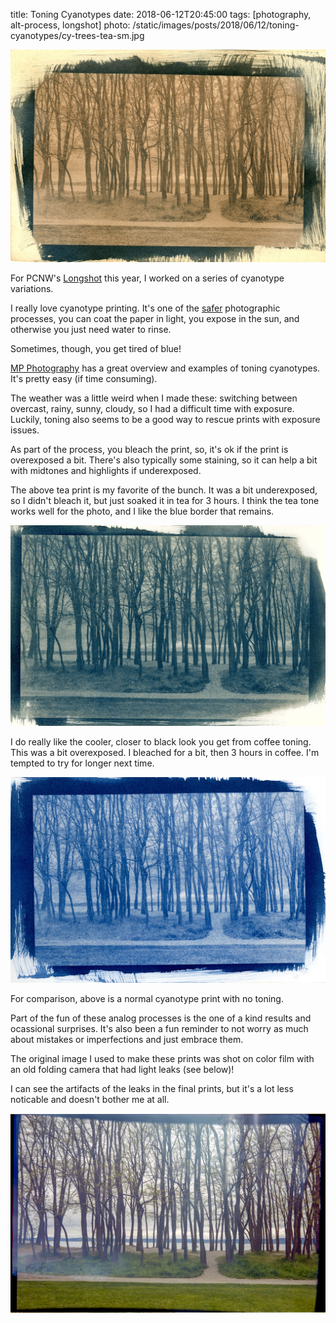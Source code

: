 title: Toning Cyanotypes
date: 2018-06-12T20:45:00
tags: [photography, alt-process, longshot]
photo: /static/images/posts/2018/06/12/toning-cyanotypes/cy-trees-tea-sm.jpg

![cyanotype and tea, golden gardens, seattle, 2018](/static/images/posts/2018/06/12/toning-cyanotypes/cy-trees-tea-sm.jpg)

For PCNW's <a href="http://pcnw.org/support/longshot/">Longshot</a> this year, I worked on a series of cyanotype variations.

I really love cyanotype printing.  It's one of the [safer](http://www.analoguelab.com.au/cyanotype-safety/) photographic processes, you can coat the paper in light, you expose in the sun, and otherwise you just need water to rinse.

Sometimes, though, you get tired of blue!

[MP Photography](https://mpaulphotography.wordpress.com/2011/04/01/cyanotype-toning-the-basics/) has a great overview and examples of toning cyanotypes.  It's pretty easy (if time consuming).

The weather was a little weird when I made these: switching between overcast, rainy, sunny, cloudy, so I had a difficult time with exposure.  Luckily, toning also seems to be a good way to rescue prints with exposure issues.

As part of the process, you bleach the print, so, it's ok if the print is overexposed a bit.  There's also typically some staining, so it can help a bit with midtones and highlights if underexposed.

The above tea print is my favorite of the bunch.  It was a bit underexposed, so I didn't bleach it, but just soaked it in tea for 3 hours.  I think the tea tone works well for the photo, and I like the blue border that remains.

![cyanotype and coffee, golden gardens, seattle, 2018](/static/images/posts/2018/06/12/toning-cyanotypes/cy-trees-coffee-sm.jpg)

I do really like the cooler, closer to black look you get from coffee toning.  This was a bit overexposed. I bleached for a bit, then 3 hours in coffee.  I'm tempted to try for longer next time.

![cyanotype, golden gardens, seattle, 2018](/static/images/posts/2018/06/12/toning-cyanotypes/cy-trees-plain-sm.jpg)

For comparison, above is a normal cyanotype print with no toning.

Part of the fun of these analog processes is the one of a kind results and ocassional surprises.  It's also been a fun reminder to not worry as much about mistakes or imperfections and just embrace them.

The original image I used to make these prints was shot on color film with an old folding camera that had light leaks (see below)!

I can see the artifacts of the leaks in the final prints, but it's a lot less noticable and doesn't bother me at all.

![golden gardens, seattle, 2018](/static/images/posts/2018/06/12/toning-cyanotypes/cy-trees-orig-101-sm.jpg)
